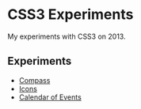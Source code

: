 # CSS3 Experiments

My experiments with CSS3 on 2013.

## Experiments
* [Compass](compass/)
* [Icons](icons/)
* [Calendar of Events](calendar-events/)